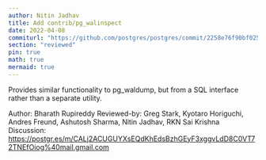 ```yaml
---
author: Nitin Jadhav
title: Add contrib/pg_walinspect
date: 2022-04-08
commiturl: "https://github.com/postgres/postgres/commit/2258e76f90bf0254504644df0515cddc0c0a87f9"
section: "reviewed"
pin: true
math: true
mermaid: true
---
```


Provides similar functionality to pg_waldump, but from a SQL interface
rather than a separate utility.

Author: Bharath Rupireddy
Reviewed-by: Greg Stark, Kyotaro Horiguchi, Andres Freund, Ashutosh Sharma, Nitin Jadhav, RKN Sai Krishna
Discussion: https://postgr.es/m/CALj2ACUGUYXsEQdKhEdsBzhGEyF3xggvLdD8C0VT72TNEfOiog%40mail.gmail.com